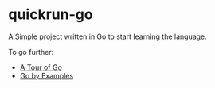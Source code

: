 # quickrun-go
A Simple project written in Go to start learning the language.

To go further:
- [A Tour of Go](https://go.dev/tour/list)
- [Go by Examples](https://gobyexample.com/)
